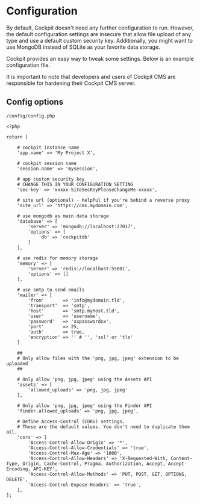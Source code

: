 # Configuration

By default, Cockpit doesn't need any further configuration to run. However, the default configuration settings are insecure that allow file upload of any type and use a default custom security key. Additionally, you might want to use MongoDB instead of SQLite as your favorite data storage.

Cockpit provides an easy way to tweak some settings. Below is an example configuration file.

It is important to note that developers and users of Cockpit CMS are responsible for hardening their Cockpit CMS server.

## Config options

`/config/config.php`

```
<?php

return [

    # cockpit instance name
    'app.name' => 'My Project X',

    # cockpit session name
    'session.name' => 'mysession',

    # app custom security key
    # CHANGE THIS IN YOUR CONFIGURATION SETTING
    'sec-key' => 'xxxxx-SiteSecKeyPleaseChangeMe-xxxxx',

    # site url (optional) - helpful if you're behind a reverse proxy
    'site_url' => 'https://cms.mydomain.com',

    # use mongodb as main data storage
    'database' => [
        'server' => 'mongodb://localhost:27017',
        'options' => [
            'db' => 'cockpitdb'
        ]
    ],

    # use redis for memory storage
    'memory' => [
        'server' => 'redis://localhost:55001',
        'options' => []
    ],

    # use smtp to send emails
    'mailer' => [
        'from'       => 'info@mydomain.tld',
        'transport'  => 'smtp',
        'host'       => 'smtp.myhost.tld',
        'user'       => 'username',
        'password'   => 'xxpasswordxx',
        'port'       => 25,
        'auth'       => true,
        'encryption' => '' # '', 'ssl' or 'tls'
    ]

    ##
    # Only allow files with the 'png, jpg, jpeg' extension to be uploaded
    ##
    
    # Only allow 'png, jpg, jpeg' using the Assets API
    'assets' => [
        'allowed_uploads' => 'png, jpg, jpeg'
    ],

    # Only allow 'png, jpg, jpeg' using the Finder API
    'finder.allowed_uploads' => 'png, jpg, jpeg',

    # Define Access-Control (CORS) settings.
    # Those are the default values. You don't need to duplicate them all.
    'cors' => [
        'Access-Control-Allow-Origin' => '*',
        'Access-Control-Allow-Credentials' => 'true',
        'Access-Control-Max-Age' => '1000',
        'Access-Control-Allow-Headers' => 'X-Requested-With, Content-Type, Origin, Cache-Control, Pragma, Authorization, Accept, Accept-Encoding, API-KEY',
        'Access-Control-Allow-Methods' => 'PUT, POST, GET, OPTIONS, DELETE',
        'Access-Control-Expose-Headers' => 'true',
    ],
];
```
